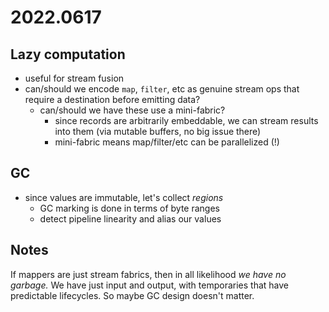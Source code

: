 # 2022.0617
## Lazy computation
+ useful for stream fusion
+ can/should we encode `map`, `filter`, etc as genuine stream ops that require a destination before emitting data?
  + can/should we have these use a mini-fabric?
    + since records are arbitrarily embeddable, we can stream results into them (via mutable buffers, no big issue there)
    + mini-fabric means map/filter/etc can be parallelized (!)


## GC
+ since values are immutable, let's collect _regions_
  + GC marking is done in terms of byte ranges
  + detect pipeline linearity and alias our values


## Notes
If mappers are just stream fabrics, then in all likelihood _we have no garbage._ We have just input and output, with temporaries that have predictable lifecycles. So maybe GC design doesn't matter.
